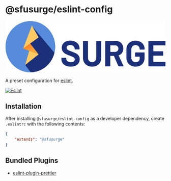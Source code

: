 # @sfusurge/eslint-config 

<img src="../../.github/assets/surge.svg" alt="SFU Surge Logo" />

A preset configuration for [eslint](https://eslint.org/).

[![Eslint](https://github.com/sfusurge/styleguide/actions/workflows/eslint.yml/badge.svg?branch=main)](https://github.com/sfusurge/styleguide/actions/workflows/eslint.yml)

## Installation

After installing `@sfusurge/eslint-config` as a developer dependency, create `.eslintrc` with the following contents:

```json
{
    "extends": "@sfusurge"
}
```

## Bundled Plugins

* [eslint-plugin-prettier](https://www.npmjs.com/package/eslint-plugin-prettier)
